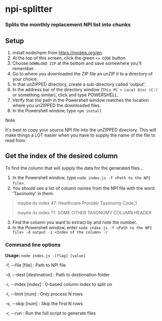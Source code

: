 # npi-splitter

### Splits the monthly replacement NPI list into chunks

## Setup

1. install node/npm from https://nodejs.org/en.
2. At the top of this screen, click the green `<> CODE` button
3. Choose `DOWNLOAD ZIP` at the bottom and save somewhere you'll remember.
4. Go to where you downloaded the ZIP file an unZIP it to a directory of your choice.
5. In that unZIPPED directory, create a sub-directory called 'output'.
7. In the address bar of the directory window (`This PC > Local Disc (C:)` or something similar), click and type POWERSHELL.
8. Verify that the path in the Powershell window matches the location where you unZIPPED the downloaded files.  
9. In the Powershell window, type `npm install`

> [!note]
> It's best to copy your source NPI file into the unZIPPED directory. This will make things a LOT easier when
> you have to supply the name of the file to read from. 

## Get the index of the desired column

To find the column that will supply the data for the generated files...

1. In the Powershell window, type `node index.js -f <Path to the NPI file>`.
2. You should see a list of column names from the NPI file with the word 'Taxonomy' in them:

> maybe its index 47: Healthcare Provider Taxonomy Code_1
> 
> maybe its index ??: SOME OTHER TAXONOMY COLUMN HEADER

3. Find the column you want to extract by and note the number.
4. In the Powershell window, enter `node index.js -f <Path to the NPI file> -d output -i <Index of the column> -r`

### Command line options

**Usage:** `node index.js -[flag] [value]`

-f, --file [file] : Path to NPI file

-d, --dest [destination] : Path to destionation folder

-i, --index [index] : 0-based column index to split on

-l, --limit [num] : Only process N rows

-s, --skip [num] : Skip the first N rows

-r, --run : Run the full script to generate files

